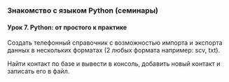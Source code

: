 ### Знакомство с языком Python (семинары)
#### Урок 7. Python: от простого к практике
Создать телефонный справочник с возможностью импорта и экспорта данных в нескольких форматах (2 любых формата например: scv, txt). 

Найти контакт по базе и вывести в консоль, добавить новый контакт и записать его в файл.